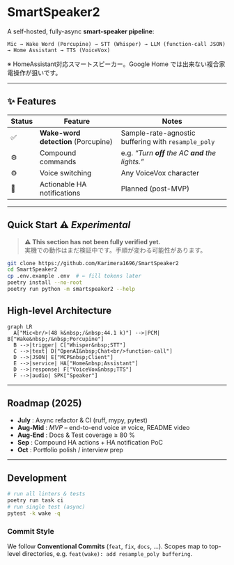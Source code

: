# SmartSpeaker2

A self-hosted, fully-async **smart-speaker pipeline**:

``Mic → Wake Word (Porcupine) → STT (Whisper) → LLM (function-call JSON) → Home Assistant → TTS (VoiceVox)``

※ HomeAssistant対応スマートスピーカー。Google Home では出来ない複合家電操作が狙いです。

---

## ✨ Features
| Status | Feature | Notes |
|--------|---------|-------|
| ✅ | **Wake-word detection** (Porcupine) | Sample-rate-agnostic buffering with `resample_poly` |
| ⚙️ | Compound commands | e.g. *“Turn **off** the AC **and** the lights.”* |
| ⚙️ | Voice switching | Any VoiceVox character |
| 📝 | Actionable HA notifications | Planned (post-MVP) |

---

## Quick Start ⚠️ *Experimental*

> **⚠️  This section has **not** been fully verified yet.**  
> 実機での動作はまだ検証中です。手順が変わる可能性があります。

```bash
git clone https://github.com/Karimera1696/SmartSpeaker2
cd SmartSpeaker2
cp .env.example .env  # ← fill tokens later
poetry install --no-root
poetry run python -m smartspeaker2 --help
```
<!-- TODO: Verify end-to-end pipeline on Raspberry Pi (July 2025) -->

## High-level Architecture

```mermaid
graph LR
  A["Mic<br/>(48 k&nbsp;/&nbsp;44.1 k)"] -->|PCM| B["Wake&nbsp;/&nbsp;Porcupine"]
  B -->|trigger| C["Whisper&nbsp;STT"]
  C -->|text| D["OpenAI&nbsp;Chat<br/>function-call"]
  D -->|JSON| E["MCP&nbsp;Client"]
  E -->|service| HA["Home&nbsp;Assistant"]
  D -->|response| F["VoiceVox&nbsp;TTS"]
  F -->|audio| SPK["Speaker"]
```

---

## Roadmap (2025)

* **July**  : Async refactor & CI (ruff, mypy, pytest)
* **Aug-Mid** : *MVP* – end-to-end voice ⇄ voice, README video
* **Aug-End** : Docs & Test coverage ≥ 80 %
* **Sep**     : Compound HA actions + HA notification PoC
* **Oct**     : Portfolio polish / interview prep

---

## Development

```bash
# run all linters & tests
poetry run task ci
# run single test (async)
pytest -k wake -q
```

### Commit Style

We follow **Conventional Commits** (`feat`, `fix`, `docs`, …).
Scopes map to top-level directories, e.g. `feat(wake): add resample_poly buffering`.
